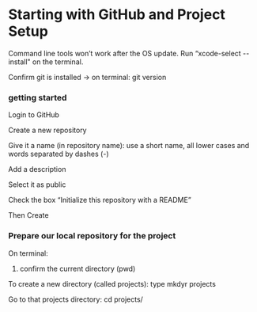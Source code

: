 # Starting with GitHub and Project Setup

Command line tools won’t work after the OS update. Run “xcode-select --install" on the terminal.

Confirm git is installed -&gt; on terminal: git version



### getting started

Login to GitHub

Create a new repository

Give it a name \(in repository name\): use a short name, all lower cases and words separated by dashes \(-\)

Add a description

Select it as public

Check the box “Initialize this repository with a README”

Then Create



### Prepare our local repository for the project

On terminal:

1. confirm the current directory \(pwd\)

To create a new directory \(called projects\): type mkdyr projects

Go to that projects directory: cd projects/



